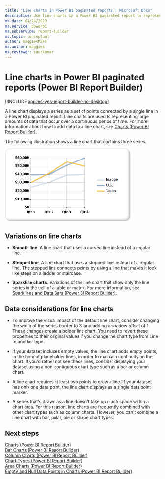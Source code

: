 ```yaml
---
title: "Line charts in Power BI paginated reports | Microsoft Docs"
description: Use line charts in a Power BI paginated report to represent large amounts of data that occur over a period of time in Power BI Report Builder.
ms.date: 04/24/2023
ms.service: powerbi
ms.subservice: report-builder
ms.topic: conceptual
author: maggiesMSFT
ms.author: maggies
ms.reviewer: saurkumar
---
```

# Line charts in Power BI paginated reports (Power BI Report Builder)

[!INCLUDE [applies-yes-report-builder-no-desktop](../../../includes/applies-yes-report-builder-no-desktop.md)]

  A line chart displays a series as a set of points connected by a single line in a Power BI paginated report. Line charts are used to representing large amounts of data that occur over a continuous period of time. For more information about how to add data to a line chart, see [Charts &#40;Power BI Report Builder&#41;](charts-report-builder.md).  
  
 The following illustration shows a line chart that contains three series.  
  
 ![Screenshot of a Line chart](./media/paginated-reports-visualizations/line-chart.gif "line-chart")  

## Variations on line charts
  
- **Smooth line**. A line chart that uses a curved line instead of a regular line.  
  
- **Stepped line**. A line chart that uses a stepped line instead of a regular line. The stepped line connects points by using a line that makes it look like steps on a ladder or staircase.  
  
- **Sparkline charts**. Variations of the line chart that show only the line series in the cell of a table or matrix. For more information, see [Sparklines and Data Bars &#40;Power BI Report Builder&#41;](/sql/reporting-services/report-design/sparklines-and-data-bars-report-builder-and-ssrs).  
  
## Data considerations for line charts  
  
- To improve the visual impact of the default line chart, consider changing the width of the series border to 3, and adding a shadow offset of 1. These changes create a bolder line chart. You need to revert these properties to their original values if you change the chart type from Line to another type.  
  
- If your dataset includes empty values, the line chart adds empty points, in the form of placeholder lines, in order to maintain continuity on the chart. If you'd rather not see these lines, consider displaying your dataset using a non-contiguous chart type such as a bar or column chart.  
  
- A line chart requires at least two points to draw a line.  If your dataset has only one data point, the line chart displays as a single data point marker.  
  
- A series that's drawn as a line doesn't take up much space within a chart area.  For this reason, line charts are frequently combined with other chart types such as column charts. However, you can't combine a line chart with bar, polar, pie or shape chart types.  
  
## Next steps

 [Charts &#40;Power BI Report Builder&#41;](charts-report-builder.md)   
 [Bar Charts &#40;Power BI Report Builder&#41;](/sql/reporting-services/report-design/bar-charts-report-builder-and-ssrs)   
 [Column Charts &#40;Power BI Report Builder&#41;](column-charts-report-builder.md)   
 [Chart Types &#40;Power BI Report Builder&#41;](/sql/reporting-services/report-design/chart-types-report-builder-and-ssrs)   
 [Area Charts &#40;Power BI Report Builder&#41;](area-charts-report-builder.md)   
 [Empty and Null Data Points in Charts &#40;Power BI Report Builder&#41;](/sql/reporting-services/report-design/empty-and-null-data-points-in-charts-report-builder-and-ssrs)   

